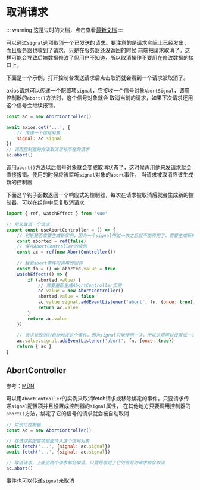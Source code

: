 # 取消请求

::: warning
这是过时的文档，点击查看[最新文档](../vue-demo/cancellation.md)
:::

可以通过`signal`选项取消一个已发送的请求。要注意的是请求实际上已经发出，而且服务器也收到了请求，只是在服务器还没返回的时候
前端把请求取消了。这样可能会导致后端数据修改了但用户不知道，所以取消操作不要用在修改数据的接口上。

下面是一个示例，打开控制台发送请求后点击取消就会看到一个请求被取消了。

<script setup>
import Cancellation from '@/components/frontend/axios/cancellation.vue'
</script>

<Cancellation />


axios请求可以传递一个配置项`signal`，它接收一个信号对象`AbortSignal`，调用控制器的`abort()`方法时，这个信号对象就会
取消当前的请求，如果下次请求还用这个信号会继续报错。

```js
const ac = new AbortController()

await axios.get('...', {
    // 传递一个信号对象
    signal: ac.signal
})
// 调用控制器的方法取消信号所在的请求
ac.abort()
```

调用`abort()`方法以后信号对象就会变成取消状态了，这时候再用他来发请求就会直接报错。使用的时候应该监听`signal`对象的`abort`事件，
当请求被取消应该生成新的控制器

下面这个钩子函数返回一个响应式的控制器，每次在请求被取消后就会生成新的控制器，可以在组件中反复取消请求

```js
import { ref, watchEffect } from 'vue'

// 用来取消一个请求
export const useAbortController = () => {
    // 判断是否需要生成新实例，因为一个signal用过一次之后就不能再用了，需要生成新的值，否则请求会直接取消
    const aborted = ref(false)
    // 保存AbortController的实例
    const ac = ref(new AbortController())
    
    // 触发abort事件时调用的回调
    const fn = () => aborted.value = true
    watchEffect(() => {
        if (aborted.value) {
            // 需要重新生成AbortController实例
            ac.value = new AbortController()
            aborted.value = false
            ac.value.signal.addEventListener('abort', fn, {once: true})
            return ac.value
        }
        return ac.value
    })
    
    // 请求被取消时自动触发这个事件，因为signal只能使用一次，所以这里可以设置成一次性事件
    ac.value.signal.addEventListener('abort', fn, {once: true})
    return { ac }
}
```

## AbortController

参考：[MDN](https://developer.mozilla.org/zh-CN/docs/Web/API/AbortController)

可以用`AbortController`的实例来取消fetch请求或移除绑定的事件。只要请求传递`signal`配置项并且设置成控制器的`signal`属性，
在其他地方只要调用控制器的`abort()`方法，绑定了它的信号的请求就会被自动取消

```js
// 实例化控制器
const ac = new AbortController()

// 在请求的配置项里面传入这个信号对象
await fetch('...', {signal: ac.signal})
await fetch('...', {signal: ac.signal})

// 取消请求，上面这两个请求都会取消。只要是绑定了它的信号的请求都会取消
ac.abort()
```

事件也可以传递`signal`来[取消](https://developer.mozilla.org/zh-CN/docs/Web/API/EventTarget/addEventListener)
